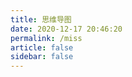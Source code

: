 ```yaml
---
title: 思维导图
date: 2020-12-17 20:46:20
permalink: /miss
article: false
sidebar: false
---
```




<Badge text="正在码字" type="warning"/>




<!-- 
<Badge text="Ubuntu命令" type="warning"/>
::: details
这是一个详情块
```js
console.log('这是一个详情块')
```
:::

<Badge text="Python" type="warning"/>
::: details
这是一个详情块
```js
console.log('这是一个详情块')
```
::: -->